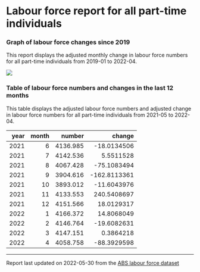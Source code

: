 Labour force report for all part-time individuals
================

### Graph of labour force changes since 2019

This report displays the adjusted monthly change in labour force numbers
for all part-time individuals from 2019-01 to 2022-04.

![](/home/runner/work/abs_labour_force_report/abs_labour_force_report/output/all_part-time_report_files/figure-gfm/unnamed-chunk-2-1.png)<!-- -->

### Table of labour force numbers and changes in the last 12 months

This table displays the adjusted labour force numbers and adjusted
change in labour force numbers for all part-time individuals from
2021-05 to 2022-04.

| year | month |   number |       change |
|-----:|------:|---------:|-------------:|
| 2021 |     6 | 4136.985 |  -18.0134506 |
| 2021 |     7 | 4142.536 |    5.5511528 |
| 2021 |     8 | 4067.428 |  -75.1083494 |
| 2021 |     9 | 3904.616 | -162.8113361 |
| 2021 |    10 | 3893.012 |  -11.6043976 |
| 2021 |    11 | 4133.553 |  240.5408697 |
| 2021 |    12 | 4151.566 |   18.0129317 |
| 2022 |     1 | 4166.372 |   14.8068049 |
| 2022 |     2 | 4146.764 |  -19.6082631 |
| 2022 |     3 | 4147.151 |    0.3864218 |
| 2022 |     4 | 4058.758 |  -88.3929598 |

------------------------------------------------------------------------

Report last updated on 2022-05-30 from the [ABS labour force
dataset](https://www.abs.gov.au/statistics/labour/employment-and-unemployment/labour-force-australia/latest-release)
